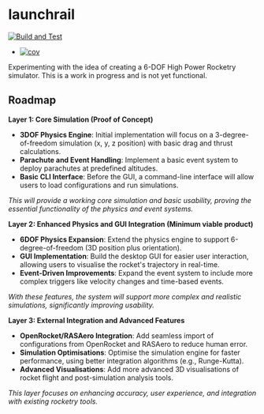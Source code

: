 # launchrail

[![Build and Test](https://github.com/bxrne/launchrail/actions/workflows/build_and_test.yml/badge.svg)](https://github.com/bxrne/launchrail/actions/workflows/build_and_test.yml)

+ [![cov](https://bxrne.github.io/launchrail/badges/coverage.svg)](https://github.com/bxrne/launchrail/actions)

Experimenting with the idea of creating a 6-DOF High Power Rocketry simulator. This is a work in progress and is not yet functional.


## Roadmap

**Layer 1: Core Simulation (Proof of Concept)**

- **3DOF Physics Engine**: Initial implementation will focus on a 3-degree-of-freedom simulation (x, y, z position) with basic drag and thrust calculations.
- **Parachute and Event Handling**: Implement a basic event system to deploy parachutes at predefined altitudes.
- **Basic CLI Interface**: Before the GUI, a command-line interface will allow users to load configurations and run simulations.

*This will provide a working core simulation and basic usability, proving the essential functionality of the physics and event systems.*

**Layer 2: Enhanced Physics and GUI Integration (Minimum viable product)**

- **6DOF Physics Expansion**: Extend the physics engine to support 6-degree-of-freedom (3D position plus orientation).
- **GUI Implementation**: Build the desktop GUI for easier user interaction, allowing users to visualise the rocket's trajectory in real-time.
- **Event-Driven Improvements**: Expand the event system to include more complex triggers like velocity changes and time-based events.

*With these features, the system will support more complex and realistic simulations, significantly improving usability.*

**Layer 3: External Integration and Advanced Features**

- **OpenRocket/RASAero Integration**: Add seamless import of configurations from OpenRocket and RASAero to reduce human error.
- **Simulation Optimisations**: Optimise the simulation engine for faster performance, using better integration algorithms (e.g., Runge-Kutta).
- **Advanced Visualisations**: Add more advanced 3D visualisations of rocket flight and post-simulation analysis tools.

*This layer focuses on enhancing accuracy, user experience, and integration with existing rocketry tools.*


